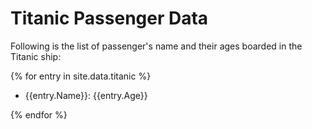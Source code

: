 # Titanic Passenger Data
Following is the list of passenger's name and their ages boarded in the Titanic ship:

{% for entry in site.data.titanic %}

- {{entry.Name}}: {{entry.Age}} 

{% endfor %}
